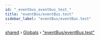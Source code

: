 ```yaml
---
id: "_eventbus_eventbus_test_"
title: "eventBus/eventBus.test"
sidebar_label: "eventBus/eventBus.test"
---
```


[shared](../index.md) › [Globals](../globals.md) › ["eventBus/eventBus.test"](_eventbus_eventbus_test_.md)


